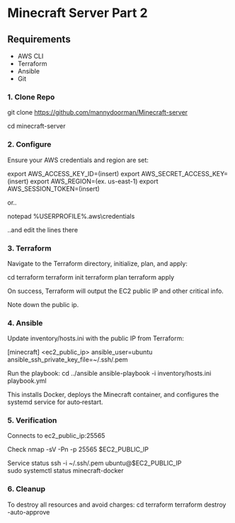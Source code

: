 # Minecraft Server Part 2

## Requirements

- AWS CLI
- Terraform
- Ansible
- Git
  
### 1. Clone Repo
  git clone https://github.com/mannydoorman/Minecraft-server
  
  cd minecraft-server

### 2. Configure 

Ensure your AWS credentials and region are set:

  export AWS_ACCESS_KEY_ID=(insert) 
  export AWS_SECRET_ACCESS_KEY=(insert) 
  export AWS_REGION=(ex. us-east-1)
  export AWS_SESSION_TOKEN=(insert) 

or..

  notepad %USERPROFILE%\.aws\credentials

..and edit the lines there

### 3. Terraform

Navigate to the Terraform directory, initialize, plan, and apply:

  cd terraform
  terraform init
  terraform plan
  terraform apply


On success, Terraform will output the EC2 public IP and other critical info.

Note down the public ip.

### 4. Ansible 

Update inventory/hosts.ini with the public IP from Terraform:

  [minecraft]
  <ec2_public_ip> ansible_user=ubuntu ansible_ssh_private_key_file=~/.ssh/<key>.pem

Run the playbook:
  cd ../ansible
  ansible-playbook -i inventory/hosts.ini playbook.yml


This installs Docker, deploys the Minecraft container, and configures the systemd service for auto‑restart.

### 5. Verification
Connects to ec2_public_ip:25565

Check
  nmap -sV -Pn -p 25565 $EC2_PUBLIC_IP

Service status
  ssh -i ~/.ssh/<key>.pem ubuntu@$EC2_PUBLIC_IP \
    sudo systemctl status minecraft-docker

### 6. Cleanup

To destroy all resources and avoid charges:
  cd terraform
  terraform destroy -auto-approve

